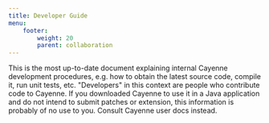 ```yaml
---
title: Developer Guide
menu:  
    footer:
        weight: 20
        parent: collaboration
---
```


This is the most up-to-date document explaining internal Cayenne
development procedures, e.g. how to obtain the latest source code, compile
it, run unit tests, etc. "Developers" in this context are people who
contribute code to Cayenne. If you downloaded Cayenne to use it in a Java
application and do not intend to submit patches or extension, this
information is probably of no use to you. Consult Cayenne user docs instead.
